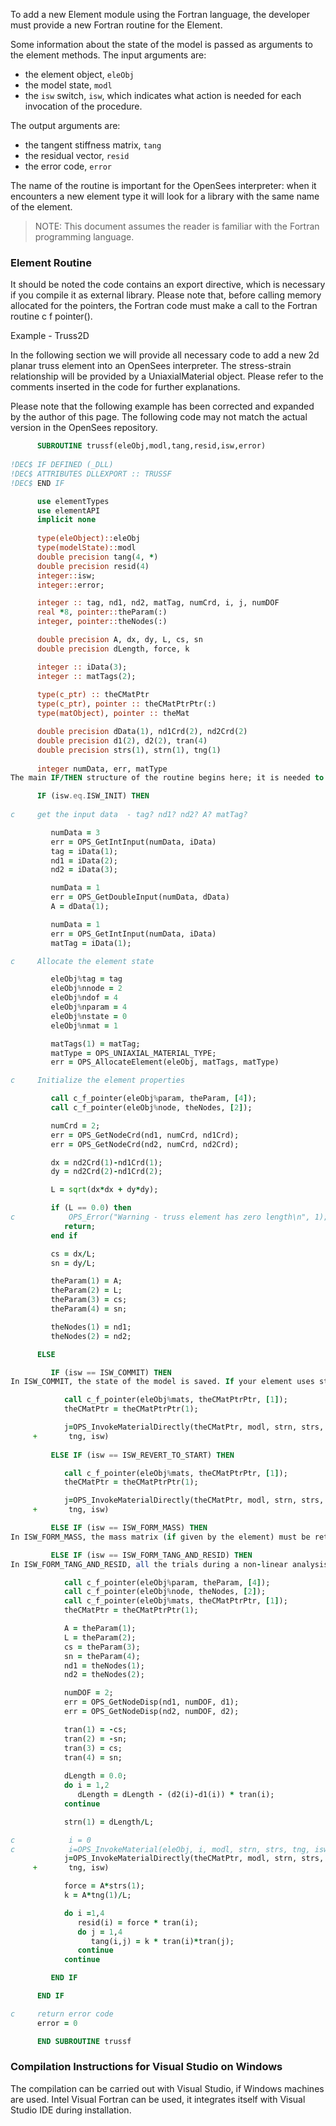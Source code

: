 To add a new Element module using the Fortran language, the developer must
provide a new Fortran routine for the Element.

Some information about the state of the model is passed as arguments to the
element methods. The input arguments are:

- the element object, `eleObj`
- the model state, `modl`
- the `isw` switch, `isw`, which indicates what action is needed for each invocation of the procedure.

The output arguments are:

- the tangent stiffness matrix, `tang`
- the residual vector, `resid`
- the error code, `error`

The name of the routine is important for the OpenSees interpreter: when it
encounters a new element type it will look for a library with the same name of
the element.

>NOTE: This document assumes the reader is familiar with the Fortran programming language.

### Element Routine
It should be noted the code contains an export directive, which is necessary if you compile it as external library. Please note that, before calling memory allocated for the pointers, the Fortran code must make a call to the Fortran routine c f pointer().

Example - Truss2D

In the following section we will provide all necessary code to add a new 2d
planar truss element into an OpenSees interpreter. The stress-strain
relationship will be provided by a UniaxialMaterial object. Please refer to the
comments inserted in the code for further explanations.

Please note that the following example has been corrected and expanded by the
author of this page. The following code may not match the actual version in the
OpenSees repository.

```fortran
      SUBROUTINE trussf(eleObj,modl,tang,resid,isw,error) 
      
!DEC$ IF DEFINED (_DLL)
!DEC$ ATTRIBUTES DLLEXPORT :: TRUSSF
!DEC$ END IF

      use elementTypes
      use elementAPI
      implicit none
      
      type(eleObject)::eleObj
      type(modelState)::modl
      double precision tang(4, *)
      double precision resid(4)
      integer::isw;
      integer::error;

      integer :: tag, nd1, nd2, matTag, numCrd, i, j, numDOF
      real *8, pointer::theParam(:)
      integer, pointer::theNodes(:)

      double precision A, dx, dy, L, cs, sn
      double precision dLength, force, k

      integer :: iData(3);
      integer :: matTags(2);
      
      type(c_ptr) :: theCMatPtr
      type(c_ptr), pointer :: theCMatPtrPtr(:)
      type(matObject), pointer :: theMat

      double precision dData(1), nd1Crd(2), nd2Crd(2)
      double precision d1(2), d2(2), tran(4)
      double precision strs(1), strn(1), tng(1)
      
      integer numData, err, matType
The main IF/THEN structure of the routine begins here; it is needed to select the proper code depending on what the flag isw is requesting.

      IF (isw.eq.ISW_INIT) THEN
         
c     get the input data  - tag? nd1? nd2? A? matTag?

         numData = 3
         err = OPS_GetIntInput(numData, iData)
         tag = iData(1);
         nd1 = iData(2);
         nd2 = iData(3);

         numData = 1
         err = OPS_GetDoubleInput(numData, dData)
         A = dData(1);

         numData = 1
         err = OPS_GetIntInput(numData, iData)
         matTag = iData(1);

c     Allocate the element state 

         eleObj%tag = tag
         eleObj%nnode = 2
         eleObj%ndof = 4
         eleObj%nparam = 4
         eleObj%nstate = 0  
         eleObj%nmat = 1

         matTags(1) = matTag;
         matType = OPS_UNIAXIAL_MATERIAL_TYPE;
         err = OPS_AllocateElement(eleObj, matTags, matType)

c     Initialize the element properties

         call c_f_pointer(eleObj%param, theParam, [4]);
         call c_f_pointer(eleObj%node, theNodes, [2]);

         numCrd = 2;
         err = OPS_GetNodeCrd(nd1, numCrd, nd1Crd);
         err = OPS_GetNodeCrd(nd2, numCrd, nd2Crd);

         dx = nd2Crd(1)-nd1Crd(1);
         dy = nd2Crd(2)-nd1Crd(2);

         L = sqrt(dx*dx + dy*dy);

         if (L == 0.0) then
c            OPS_Error("Warning - truss element has zero length\n", 1);
            return;
         end if

         cs = dx/L;
         sn = dy/L;

         theParam(1) = A;
         theParam(2) = L;
         theParam(3) = cs;
         theParam(4) = sn;

         theNodes(1) = nd1;
         theNodes(2) = nd2;

      ELSE

         IF (isw == ISW_COMMIT) THEN
In ISW_COMMIT, the state of the model is saved. If your element uses state variables, save them here.

            call c_f_pointer(eleObj%mats, theCMatPtrPtr, [1]);
            theCMatPtr = theCMatPtrPtr(1); 

            j=OPS_InvokeMaterialDirectly(theCMatPtr, modl, strn, strs,
     +       tng, isw)
            
         ELSE IF (isw == ISW_REVERT_TO_START) THEN

            call c_f_pointer(eleObj%mats, theCMatPtrPtr, [1]);
            theCMatPtr = theCMatPtrPtr(1); 

            j=OPS_InvokeMaterialDirectly(theCMatPtr, modl, strn, strs,
     +       tng, isw)

         ELSE IF (isw == ISW_FORM_MASS) THEN
In ISW_FORM_MASS, the mass matrix (if given by the element) must be returned in TANG. IMPORTANT: if your element returns no mass, remember to initialize TANG to zero! If not initialized, Fortran will return a mass matrix with random values. Also, do not overwrite RESID!

         ELSE IF (isw == ISW_FORM_TANG_AND_RESID) THEN
In ISW_FORM_TANG_AND_RESID, all the trials during a non-linear analysis are performed. DO NOT save state variables here.

            call c_f_pointer(eleObj%param, theParam, [4]);
            call c_f_pointer(eleObj%node, theNodes, [2]);
            call c_f_pointer(eleObj%mats, theCMatPtrPtr, [1]);
            theCMatPtr = theCMatPtrPtr(1); 

            A = theParam(1);
            L = theParam(2);
            cs = theParam(3);
            sn = theParam(4);
            nd1 = theNodes(1);
            nd2 = theNodes(2);

            numDOF = 2;
            err = OPS_GetNodeDisp(nd1, numDOF, d1);
            err = OPS_GetNodeDisp(nd2, numDOF, d2);    

            tran(1) = -cs;
            tran(2) = -sn;
            tran(3) = cs;
            tran(4) = sn;
            
            dLength = 0.0;
            do i = 1,2
               dLength = dLength - (d2(i)-d1(i)) * tran(i);
            continue

            strn(1) = dLength/L;

c            i = 0
c            i=OPS_InvokeMaterial(eleObj, i, modl, strn, strs, tng, isw)
            j=OPS_InvokeMaterialDirectly(theCMatPtr, modl, strn, strs,
     +       tng, isw)

            force = A*strs(1);
            k = A*tng(1)/L;

            do i =1,4
               resid(i) = force * tran(i);
               do j = 1,4
                  tang(i,j) = k * tran(i)*tran(j);
               continue
            continue

         END IF

      END IF

c     return error code
      error = 0

      END SUBROUTINE trussf
```

### Compilation Instructions for Visual Studio on Windows

The compilation can be carried out with Visual Studio, if Windows machines are
used. Intel Visual Fortran can be used, it integrates itself with Visual Studio
IDE during installation.

